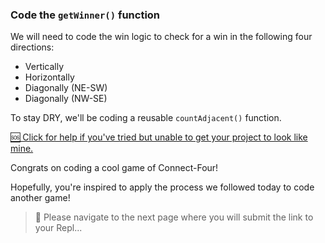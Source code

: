 ### Code the `getWinner()` function

We will need to code the win logic to check for a win in the following four directions:

- Vertically
- Horizontally
- Diagonally (NE-SW)
- Diagonally (NW-SE)

To stay DRY, we'll be coding a reusable `countAdjacent()` function.

<a href="https://gist.github.com/jim-clark/2101d163ce480407f1c4527362ff6a4e" target="_blank">
🆘 Click for help if you've tried but unable to get your project to look like mine.
</a>

Congrats on coding a cool game of Connect-Four!

Hopefully, you're inspired to apply the process we followed today to code another game!

> 🚀 Please navigate to the next page where you will submit the link to your Repl...
